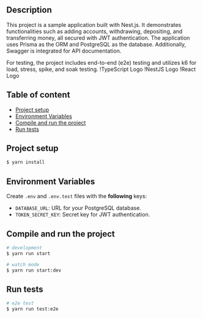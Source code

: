 ## Description <!-- omit in toc -->
This project is a sample application built with Nest.js. It demonstrates functionalities such as adding accounts, withdrawing, depositing, and transferring money, all secured with JWT authentication. The application uses Prisma as the ORM and PostgreSQL as the database. Additionally, Swagger is integrated for API documentation.

For testing, the project includes end-to-end (e2e) testing and utilizes k6 for load, stress, spike, and soak testing.
!TypeScript Logo
!NestJS Logo
!React Logo

## Table of content <!-- omit in toc -->
- [Project setup](#project-setup)
- [Environment Variables](#environment-variables)
- [Compile and run the project](#compile-and-run-the-project)
- [Run tests](#run-tests)

## Project setup
```bash
$ yarn install
```

## Environment Variables
Create `.env` and `.env.test` files with the **following** keys:

- `DATABASE_URL`: URL for your PostgreSQL database.
- `TOKEN_SECRET_KEY`: Secret key for JWT authentication.

## Compile and run the project
```bash 
# development
$ yarn run start

# watch mode
$ yarn run start:dev

```

## Run tests
```bash
# e2e test
$ yarn run test:e2e
```

